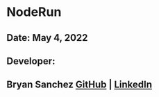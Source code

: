 # NodeRun

## Date: May 4, 2022

## Developer:

## Bryan Sanchez [GitHub](https://github.com/Bryvn1xx) | [LinkedIn](https://www.linkedin.com/in/bryvn1xx/)
